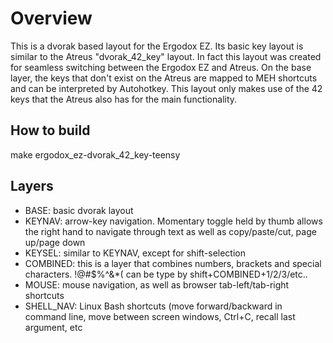 Overview
========

This is a dvorak based layout for the Ergodox EZ. Its basic key layout is similar to the Atreus "dvorak_42_key" layout. In fact this layout was created for seamless switching between the Ergodox EZ and Atreus. On the base layer, the keys that don't exist on the Atreus are mapped to MEH shortcuts and can be interpreted by Autohotkey. This layout only makes use of the 42 keys that the Atreus also has for the main functionality. 

How to build 
------------
make ergodox_ez-dvorak_42_key-teensy

Layers
------
* BASE: basic dvorak layout
* KEYNAV: arrow-key navigation. Momentary toggle held by thumb allows the right hand to navigate through text as well as copy/paste/cut, page up/page down
* KEYSEL: similar to KEYNAV, except for shift-selection
* COMBINED: this is a layer that combines numbers, brackets and special characters. !@#$%^&*( can be type by shift+COMBINED+1/2/3/etc..
* MOUSE: mouse navigation, as well as browser tab-left/tab-right shortcuts
* SHELL_NAV: Linux Bash shortcuts (move forward/backward in command line, move between screen windows, Ctrl+C, recall last argument, etc